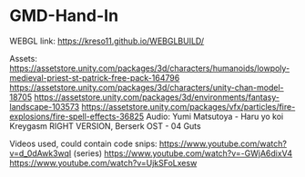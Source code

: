 # GMD-Hand-In

WEBGL link: https://kreso11.github.io/WEBGLBUILD/

Assets: 
https://assetstore.unity.com/packages/3d/characters/humanoids/lowpoly-medieval-priest-st-patrick-free-pack-164796 
https://assetstore.unity.com/packages/3d/characters/unity-chan-model-18705 
https://assetstore.unity.com/packages/3d/environments/fantasy-landscape-103573 
https://assetstore.unity.com/packages/vfx/particles/fire-explosions/fire-spell-effects-36825 
Audio: Yumi Matsutoya - Haru yo koi Kreygasm RIGHT VERSION, Berserk OST - 04 Guts

Videos used, could contain code snips:
https://www.youtube.com/watch?v=d_0dAwk3wqI (series)
https://www.youtube.com/watch?v=-GWjA6dixV4
https://www.youtube.com/watch?v=UjkSFoLxesw
